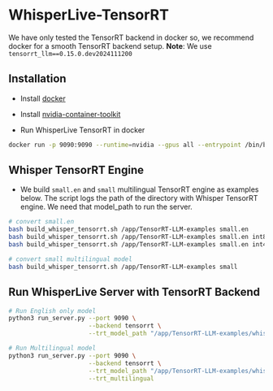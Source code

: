 # WhisperLive-TensorRT
We have only tested the TensorRT backend in docker so, we recommend docker for a smooth TensorRT backend setup.
**Note**: We use `tensorrt_llm==0.15.0.dev2024111200`

## Installation
- Install [docker](https://docs.docker.com/engine/install/)
- Install [nvidia-container-toolkit](https://docs.nvidia.com/datacenter/cloud-native/container-toolkit/latest/install-guide.html)

- Run WhisperLive TensorRT in docker
```bash
docker run -p 9090:9090 --runtime=nvidia --gpus all --entrypoint /bin/bash -it ghcr.io/collabora/whisperlive-tensorrt:latest
```

## Whisper TensorRT Engine
- We build `small.en` and `small` multilingual TensorRT engine as examples below. The script logs the path of the directory with Whisper TensorRT engine. We need that model_path to run the server.
```bash
# convert small.en
bash build_whisper_tensorrt.sh /app/TensorRT-LLM-examples small.en        # float16
bash build_whisper_tensorrt.sh /app/TensorRT-LLM-examples small.en int8   # int8 weight only quantization
bash build_whisper_tensorrt.sh /app/TensorRT-LLM-examples small.en int4   # int4 weight only quantization

# convert small multilingual model
bash build_whisper_tensorrt.sh /app/TensorRT-LLM-examples small
```

## Run WhisperLive Server with TensorRT Backend
```bash
# Run English only model
python3 run_server.py --port 9090 \
                      --backend tensorrt \
                      --trt_model_path "/app/TensorRT-LLM-examples/whisper/whisper_small_en_float16"

# Run Multilingual model
python3 run_server.py --port 9090 \
                      --backend tensorrt \
                      --trt_model_path "/app/TensorRT-LLM-examples/whisper/whisper_small_float16" \
                      --trt_multilingual
```
